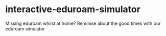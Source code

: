 # interactive-eduroam-simulator
Missing eduroam whilst at home? Reminise about the good times with our eduroam simulator
